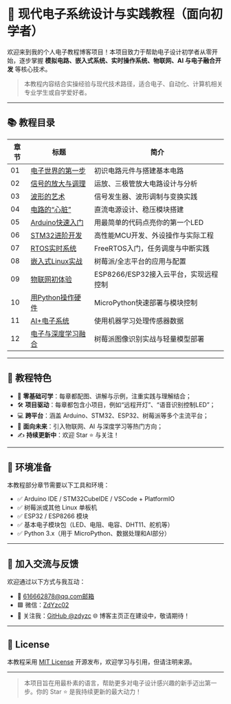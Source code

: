 # 🔧 现代电子系统设计与实践教程（面向初学者）

欢迎来到我的个人电子教程博客项目！本项目致力于帮助电子设计初学者从零开始，逐步掌握 **模拟电路、嵌入式系统、实时操作系统、物联网、AI 与电子融合开发** 等核心技术。

> 本教程内容结合实操经验与现代技术路径，适合电子、自动化、计算机相关专业学生或自学爱好者。

---

## 📚 教程目录

| 章节 | 标题                                        | 简介                                  |
| ---- | ------------------------------------------- | ------------------------------------- |
| 01   | [电子世界的第一步](docs/chapter01/README.md)   | 初识电路元件与搭建基本电路            |
| 02   | [信号的放大与调理](docs/chapter02/README.md)   | 运放、三极管放大电路设计与分析        |
| 03   | [波形的艺术](docs/chapter03/README.md)         | 信号发生器、波形调制与变换实践        |
| 04   | [电路的“心脏”](docs/chapter04/README.md)     | 直流电源设计、稳压模块搭建            |
| 05   | [Arduino快速入门](docs/chapter05/README.md)    | 用最简单的代码点亮你的第一个LED       |
| 06   | [STM32进阶开发](docs/chapter06/README.md)      | 高性能MCU开发、外设操作与实际工程     |
| 07   | [RTOS实时系统](docs/chapter07/README.md)       | FreeRTOS入门，任务调度与中断实践      |
| 08   | [嵌入式Linux实战](docs/chapter08/README.md)    | 树莓派/全志平台的应用与配置           |
| 09   | [物联网初体验](docs/chapter09/README.md)       | ESP8266/ESP32接入云平台，实现远程控制 |
| 10   | [用Python操作硬件](docs/chapter10/README.md)   | MicroPython快速部署与模块控制         |
| 11   | [AI+电子系统](docs/chapter11/README.md)        | 使用机器学习处理传感器数据            |
| 12   | [电子与深度学习融合](docs/chapter12/README.md) | 树莓派图像识别实战与轻量模型部署      |

---

## 🚀 教程特色

- 🌱 **零基础可学**：每章都配图、讲解与示例，注重实践与理解结合；
- 🛠️ **项目驱动**：每章都包含小项目，例如“远程开灯”、“语音识别控制LED”；
- 💻 **跨平台**：涵盖 Arduino、STM32、ESP32、树莓派等多个主流平台；
- 🤖 **面向未来**：引入物联网、AI 与深度学习等热门方向；
- ✍️ **持续更新中**：欢迎 Star ⭐ 与关注！

---

## 🧰 环境准备

本教程部分章节需要以下工具和环境：

- ✅ Arduino IDE / STM32CubeIDE / VSCode + PlatformIO
- ✅ 树莓派或其他 Linux 单板机
- ✅ ESP32 / ESP8266 模块
- ✅ 基本电子模块包（LED、电阻、电容、DHT11、舵机等）
- ✅ Python 3.x（用于 MicroPython、数据处理和AI部分）

---

## 🤝 加入交流与反馈

欢迎通过以下方式与我互动：

- 📮 616662878@qq.com邮箱
- 🟩 微信：[ZdYzc02](/Users/yuanzhichao/Vscode/OnePiece/OnePiece/assets/images/wechat.md)
- 💬 关注我：[GitHub @zdyzc](https://github.com/zdyzc)
  🌐 博客主页正在建设中，敬请期待！

---

## 📄 License

本教程采用 [MIT Lic](LICENSE)[ense](LICENSE) 开源发布，欢迎学习与引用，但请注明来源。

---

> 本项目旨在用最朴素的语言，帮助更多对电子设计感兴趣的新手迈出第一步。你的 Star ⭐ 是我持续更新的最大动力！
